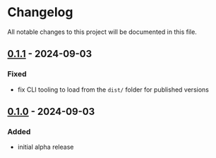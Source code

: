# Changelog

All notable changes to this project will be documented in this file.

## [0.1.1] - 2024-09-03

### Fixed
- fix CLI tooling to load from the `dist/` folder for published versions

## [0.1.0] - 2024-09-03

### Added
- initial alpha release

[Unreleased]: https://github.com/oakmac/standard-clojure-style-js/compare/v0.1.1...HEAD
[0.1.1]: https://github.com/oakmac/standard-clojure-style-js/releases/tag/v0.1.1
[0.1.0]: https://github.com/oakmac/standard-clojure-style-js/releases/tag/v0.1.0
